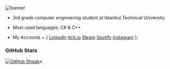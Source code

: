 ![banner](https://user-images.githubusercontent.com/94318208/194726372-6a7b9f60-68ea-4507-a4b8-72acbd8249e4.jpg)

- 3rd grade computer engineering student at Istanbul Technical University

- Most used languages: C# & C++

- My Accounts = {
    <a href="https://www.linkedin.com/in/karataskn20/">LinkedIn</a>
    <a href="https://necrocultist.itch.io">Itch.io</a>
    <a href="https://steamcommunity.com/profiles/76561198062431863/">Steam</a>
    <a href="https://open.spotify.com/user/36vnb82azbhan6jrdmpg3bk16">Spotify</a>
    <a href="https://www.instagram.com/necrocultist/">Instagram</a>
};

### GitHub Stats

[![GitHub Streak](http://github-readme-streak-stats.herokuapp.com?user=necrocultist&theme=tokyonight_duo)](https://git.io/streak-stats)x    